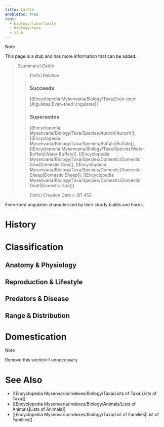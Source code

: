 ```yaml
---
title: Cattle
enableToc: true
tags:
  - biology/taxa/family
  - biology/taxa
  - stub
---
```


> [!note]
> This page is a stub and has more information that can be added.

> [!summary] Cattle
> > [!info] Relation
> > ### Succeeds
> > [[Encyclopedia Mysenvaria/Biology/Taxa/Even-toed Ungulates|Even-toed Ungulates]]
> > ### Supersedes
> > [[Encyclopedia Mysenvaria/Biology/Taxa/Species/Auroch|Auroch]], [[Encyclopedia Mysenvaria/Biology/Taxa/Species/Buffalo|Buffalo]], [[Encyclopedia Mysenvaria/Biology/Taxa/Species/Water Buffalo|Water Buffalo]], [[Encyclopedia Mysenvaria/Biology/Taxa/Species/Domestic/Domestic Cow|Domestic Cow]], [[Encyclopedia Mysenvaria/Biology/Taxa/Species/Domestic/Domestic Sheep|Domestic Sheep]], [[Encyclopedia Mysenvaria/Biology/Taxa/Species/Domestic/Domestic Goat|Domestic Goat]]
>
> > [!info] Creation Date
> > c. BT 452

Even-toed ungulates characterized by their sturdy builds and horns.
# History

# Classification
## Anatomy & Physiology

## Reproduction & Lifestyle

## Predators & Disease

## Range & Distribution

# Domestication

> [!note]
> Remove this section if unnecessary.
# See Also
- [[Encyclopedia Mysenvaria/Indexes/Biology/Taxa/Lists of Taxa|Lists of Taxa]]
- [[Encyclopedia Mysenvaria/Indexes/Biology/Animals/Lists of Animals|Lists of Animals]]
- [[Encyclopedia Mysenvaria/Indexes/Biology/Taxa/List of Families|List of Families]]